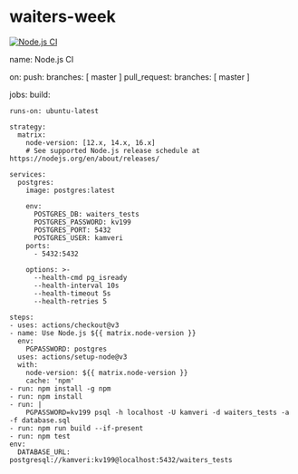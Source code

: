# waiters-week
[![Node.js CI](https://github.com/Kamvandwanya7/waiters-week/actions/workflows/node.js.yml/badge.svg)](https://github.com/Kamvandwanya7/waiters-week/actions/workflows/node.js.yml)


name: Node.js CI

on:
  push:
    branches: [ master ]
  pull_request:
    branches: [ master ]
    
jobs:
  build:

    runs-on: ubuntu-latest

    strategy:
      matrix:
        node-version: [12.x, 14.x, 16.x]
        # See supported Node.js release schedule at https://nodejs.org/en/about/releases/
    
    services:
      postgres:
        image: postgres:latest
        
        env:
          POSTGRES_DB: waiters_tests
          POSTGRES_PASSWORD: kv199
          POSTGRES_PORT: 5432
          POSTGRES_USER: kamveri
        ports:
          - 5432:5432
        
        options: >-
          --health-cmd pg_isready
          --health-interval 10s
          --health-timeout 5s
          --health-retries 5
    
    steps:
    - uses: actions/checkout@v3
    - name: Use Node.js ${{ matrix.node-version }}
      env:
        PGPASSWORD: postgres
      uses: actions/setup-node@v3
      with:
        node-version: ${{ matrix.node-version }}
        cache: 'npm'
    - run: npm install -g npm
    - run: npm install
    - run: |
        PGPASSWORD=kv199 psql -h localhost -U kamveri -d waiters_tests -a -f database.sql
    - run: npm run build --if-present
    - run: npm test
    env: 
      DATABASE_URL: postgresql://kamveri:kv199@localhost:5432/waiters_tests
